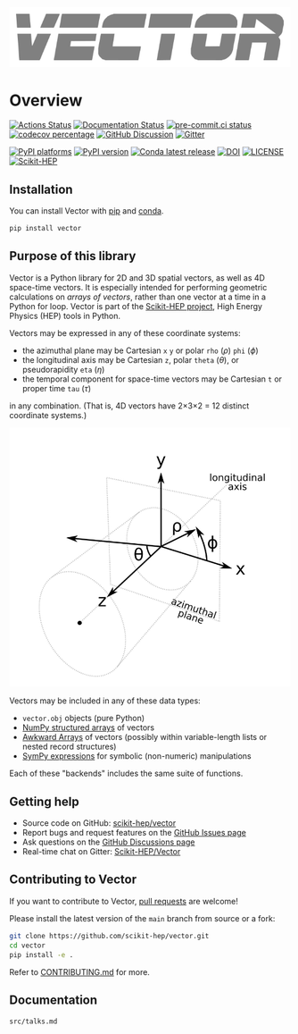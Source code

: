 ![](_images/vector-logo.png)

# Overview

[![Actions Status][actions-badge]][actions-link]
[![Documentation Status][rtd-badge]][rtd-link]
[![pre-commit.ci status][pre-commit-badge]][pre-commit-link]
[![codecov percentage][codecov-badge]][codecov-link]
[![GitHub Discussion][github-discussions-badge]][github-discussions-link]
[![Gitter][gitter-badge]][gitter-link]

[![PyPI platforms][pypi-platforms]][pypi-link]
[![PyPI version][pypi-version]][pypi-link]
[![Conda latest release][conda-version]][conda-link]
[![DOI][zenodo-badge]][zenodo-link]
[![LICENSE][license-badge]][license-link]
[![Scikit-HEP][sk-badge]][sk-link]

## Installation

You can install Vector with [pip](https://pypi.org/project/vector/) and [conda](https://anaconda.org/conda-forge/vector).

```bash
pip install vector
```

## Purpose of this library

Vector is a Python library for 2D and 3D spatial vectors, as well as 4D space-time vectors. It is especially intended for performing geometric calculations on _arrays of vectors_, rather than one vector at a time in a Python for loop. Vector is part of the [Scikit-HEP project](https://scikit-hep.org/), High Energy Physics (HEP) tools in Python.

Vectors may be expressed in any of these coordinate systems:

* the azimuthal plane may be Cartesian `x` `y` or polar `rho` ($\rho$) `phi` ($\phi$)
* the longitudinal axis may be Cartesian `z`, polar `theta` ($\theta$), or pseudorapidity `eta` ($\eta$)
* the temporal component for space-time vectors may be Cartesian `t` or proper time `tau` ($\tau$)

in any combination. (That is, 4D vectors have 2×3×2 = 12 distinct coordinate systems.)

![](_images/coordinate-systems.png)

Vectors may be included in any of these data types:

* `vector.obj` objects (pure Python)
* [NumPy structured arrays](https://numpy.org/doc/stable/user/basics.rec.html) of vectors
* [Awkward Arrays](https://awkward-array.org/) of vectors (possibly within variable-length lists or nested record structures)
* [SymPy expressions](https://www.sympy.org/en/index.html) for symbolic (non-numeric) manipulations

Each of these "backends" includes the same suite of functions.

## Getting help

* Source code on GitHub: [scikit-hep/vector](https://github.com/scikit-hep/vector)
* Report bugs and request features on the [GitHub Issues page](https://github.com/scikit-hep/vector/issues)
* Ask questions on the [GitHub Discussions page](https://github.com/scikit-hep/vector/discussions)
* Real-time chat on Gitter: [Scikit-HEP/Vector](https://gitter.im/Scikit-HEP/vector)

## Contributing to Vector

If you want to contribute to Vector, [pull requests](https://github.com/scikit-hep/vector/pulls) are welcome!

Please install the latest version of the `main` branch from source or a fork:

```bash
git clone https://github.com/scikit-hep/vector.git
cd vector
pip install -e .
```

Refer to [CONTRIBUTING.md](https://github.com/scikit-hep/vector/blob/main/.github/CONTRIBUTING.md) for more.

## Documentation

```{toctree}
src/talks.md
```

[actions-badge]: https://github.com/scikit-hep/vector/actions/workflows/ci.yml/badge.svg
[actions-link]: https://github.com/scikit-hep/vector/actions
[codecov-badge]: https://codecov.io/gh/scikit-hep/vector/branch/main/graph/badge.svg?token=YBv60ueORQ
[codecov-link]: https://codecov.io/gh/scikit-hep/vector
[conda-version]: https://img.shields.io/conda/vn/conda-forge/vector.svg
[conda-link]: https://github.com/conda-forge/vector-feedstock
[github-discussions-badge]: https://img.shields.io/static/v1?label=Discussions&message=Ask&color=blue&logo=github
[github-discussions-link]: https://github.com/scikit-hep/vector/discussions
[gitter-badge]: https://badges.gitter.im/Scikit-HEP/vector.svg
[gitter-link]: https://gitter.im/Scikit-HEP/vector?utm_source=badge&utm_medium=badge&utm_campaign=pr-badge&utm_content=badge
[license-badge]: https://img.shields.io/badge/License-BSD_3--Clause-blue.svg
[license-link]: https://opensource.org/licenses/BSD-3-Clause
[pre-commit-badge]: https://results.pre-commit.ci/badge/github/scikit-hep/vector/main.svg
[pre-commit-link]: https://results.pre-commit.ci/repo/github/scikit-hep/vector
[pypi-link]: https://pypi.org/project/vector/
[pypi-platforms]: https://img.shields.io/pypi/pyversions/vector
[pypi-version]: https://badge.fury.io/py/vector.svg
[rtd-badge]: https://readthedocs.org/projects/vector/badge/?version=latest
[rtd-link]: https://vector.readthedocs.io/en/latest/?badge=latest
[sk-badge]: https://scikit-hep.org/assets/images/Scikit--HEP-Project-blue.svg
[sk-link]: https://scikit-hep.org/
[zenodo-badge]: https://zenodo.org/badge/DOI/10.5281/zenodo.7054478.svg
[zenodo-link]: https://doi.org/10.5281/zenodo.7054478
